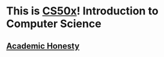# This is [CS50x](https://cs50.harvard.edu/x/)! Introduction to Computer Science 

## [Academic Honesty](https://cs50.harvard.edu/x/2021/honesty/)
